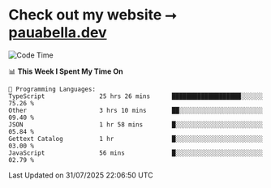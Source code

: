 # Check out my website ⭢ [pauabella.dev](https://pauabella.dev)

<!--START_SECTION:waka-->
![Code Time](http://img.shields.io/badge/Code%20Time-4%2C660%20hrs-blue)

📊 **This Week I Spent My Time On** 

```text
💬 Programming Languages: 
TypeScript               25 hrs 26 mins      ███████████████████░░░░░░   75.26 % 
Other                    3 hrs 10 mins       ██░░░░░░░░░░░░░░░░░░░░░░░   09.40 % 
JSON                     1 hr 58 mins        █░░░░░░░░░░░░░░░░░░░░░░░░   05.84 % 
Gettext Catalog          1 hr                █░░░░░░░░░░░░░░░░░░░░░░░░   03.00 % 
JavaScript               56 mins             █░░░░░░░░░░░░░░░░░░░░░░░░   02.79 % 
```


 Last Updated on 31/07/2025 22:06:50 UTC
<!--END_SECTION:waka-->
